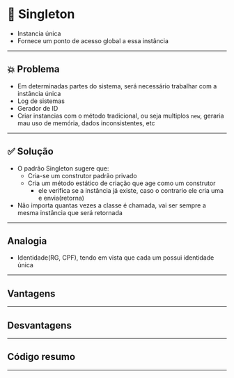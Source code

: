 # 🧩 Singleton
- Instancia única
- Fornece um ponto de acesso global a essa instância

---
## 💥 Problema
-  Em determinadas partes do sistema, será necessário trabalhar com a instância única
  - Log de sistemas
  - Gerador de ID
- Criar instancias com o método tradicional, ou seja multiplos `new`, geraria mau uso de memória, dados inconsistentes, etc

---
## ✅ Solução
- O padrão Singleton sugere que:
  - Cria-se um construtor padrão privado
  - Cria um método estático de criação que age como um construtor
    - ele verifica se a instância já existe, caso o contrario ele cria uma e envia(retorna)
- Não importa quantas vezes a classe é chamada, vai ser sempre a mesma instância que será retornada

---

## Analogia 
- Identidade(RG, CPF), tendo em vista que cada um possui identidade única

---
## Vantagens

---
## Desvantagens

---
## Código resumo

---
